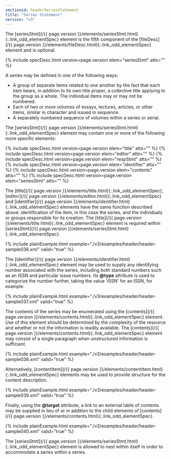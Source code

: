 ```yaml
---
sectionid: headerSeriesStatement
title: "Series Statement"
version: "v3"
---
```




The [seriesStmt](/{{ page.version }}/elements/seriesStmt.html){:.link_odd_elementSpec} element is the fifth component of the [fileDesc](/{{ page.version }}/elements/fileDesc.html){:.link_odd_elementSpec} element and is optional.



{% include specDesc.html version=page.version elem="seriesStmt" atts="" %}



A series may be defined in one of the following ways:


- A group of separate items related to one another by the fact that each item bears,
in
addition to its own title proper, a collective title applying to the group as a whole.
The
individual items may or may not be numbered.
- Each of two or more volumes of essays, lectures, articles, or other items, similar
in
character and issued in sequence.
- A separately numbered sequence of volumes within a series or serial.

The [seriesStmt](/{{ page.version }}/elements/seriesStmt.html){:.link_odd_elementSpec} element may contain one or more of the following more
specific elements:



{% include specDesc.html version=page.version elem="title" atts="" %}
{% include specDesc.html version=page.version elem="editor" atts="" %}
{% include specDesc.html version=page.version elem="respStmt" atts="" %}
{% include specDesc.html version=page.version elem="identifier" atts="" %}
{% include specDesc.html version=page.version elem="contents" atts="" %}
{% include specDesc.html version=page.version elem="seriesStmt" atts="" %}



The [title](/{{ page.version }}/elements/title.html){:.link_odd_elementSpec}, [editor](/{{ page.version }}/elements/editor.html){:.link_odd_elementSpec} and [identifier](/{{ page.version }}/elements/identifier.html){:.link_odd_elementSpec} elements have the same function described above: identification of the
item, in this case the series, and the individuals or groups responsible for its creation.
The [title](/{{ page.version }}/elements/title.html){:.link_odd_elementSpec} element is required within [seriesStmt](/{{ page.version }}/elements/seriesStmt.html){:.link_odd_elementSpec}.

{% include plainExample.html example="./v3/examples/header/header-sample036.xml" valid="true" %}

The [identifier](/{{ page.version }}/elements/identifier.html){:.link_odd_elementSpec} element may be used to supply any identifying number
associated with the series, including both standard numbers such as an ISSN and particular
issue numbers. Its **@type** attribute is used to categorize the number further,
taking the value 'ISSN' for an ISSN, for example.

{% include plainExample.html example="./v3/examples/header/header-sample037.xml" valid="true" %}

The contents of the series may be enumerated using the [contents](/{{ page.version }}/elements/contents.html){:.link_odd_elementSpec}
element. Use of this element should be determined by the complexity of the resource
and
whether or not the information is readily available. The [contents](/{{ page.version }}/elements/contents.html){:.link_odd_elementSpec}
element may consist of a single paragraph when unstructured information is sufficient.

{% include plainExample.html example="./v3/examples/header/header-sample038.xml" valid="true" %}

Alternatively, [contentItem](/{{ page.version }}/elements/contentItem.html){:.link_odd_elementSpec} elements may be used to provide structure
for the content description.

{% include plainExample.html example="./v3/examples/header/header-sample039.xml" valid="true" %}

Finally, using the **@target** attribute, a link to an external table of contents may
be supplied in lieu of or in addition to the child elements of [contents](/{{ page.version }}/elements/contents.html){:.link_odd_elementSpec}.

{% include plainExample.html example="./v3/examples/header/header-sample040.xml" valid="true" %}

The [seriesStmt](/{{ page.version }}/elements/seriesStmt.html){:.link_odd_elementSpec} element is allowed to nest within itself in order to
accommodate a series within a series.


